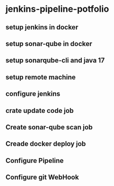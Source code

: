 # jenkins-pipeline-potfolio
## setup jenkins in docker
## setup sonar-qube in docker
## setup sonarqube-cli and java 17
## setup remote machine
## configure jenkins
## crate update code job
## Create sonar-qube scan job
## Creade docker deploy job
## Configure Pipeline
## Configure git WebHook
